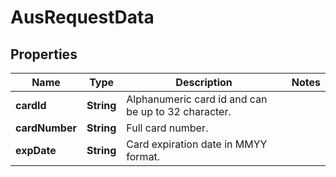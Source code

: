 
# AusRequestData

## Properties
Name | Type | Description | Notes
------------ | ------------- | ------------- | -------------
**cardId** | **String** | Alphanumeric card id and can be up to 32 character. | 
**cardNumber** | **String** | Full card number. | 
**expDate** | **String** | Card expiration date in MMYY format. | 



